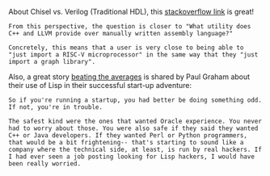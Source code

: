 

About Chisel vs. Verilog (Traditional HDL), this [stackoverflow link](https://stackoverflow.com/questions/53007782/what-benefits-does-chisel-offer-over-classic-hardware-description-languages) is great!

```
From this perspective, the question is closer to "What utility does C++ and LLVM provide over manually written assembly language?"
```

```
Concretely, this means that a user is very close to being able to "just import a RISC-V microprocessor" in the same way that they "just import a graph library".
```

Also, a great story [beating the averages](http://www.paulgraham.com/avg.html) is shared by Paul Graham about their use of Lisp in their successful start-up adventure:

```
So if you're running a startup, you had better be doing something odd. If not, you're in trouble.
```

```
The safest kind were the ones that wanted Oracle experience. You never had to worry about those. You were also safe if they said they wanted C++ or Java developers. If they wanted Perl or Python programmers, that would be a bit frightening-- that's starting to sound like a company where the technical side, at least, is run by real hackers. If I had ever seen a job posting looking for Lisp hackers, I would have been really worried.
```
